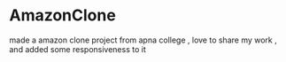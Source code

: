 # AmazonClone
made a amazon clone project  from apna college , love to share  my work , and added some responsiveness to it

